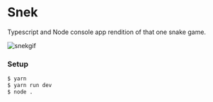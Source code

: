 # Snek

Typescript and Node console app rendition of that one snake game.

![snekgif](https://user-images.githubusercontent.com/10538978/64837571-6493a680-d5ac-11e9-886d-9f9acd9e7135.gif)


### Setup

```bash
$ yarn
$ yarn run dev
$ node .
```
